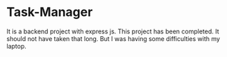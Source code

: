# Task-Manager
It is a backend project with express js.
This project has been completed. It should not have taken that long. But I was having some difficulties with my laptop.
